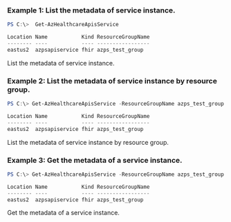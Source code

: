 ### Example 1: List the metadata of service instance.
```powershell
PS C:\>  Get-AzHealthcareApisService

Location Name           Kind ResourceGroupName
-------- ----           ---- -----------------
eastus2  azpsapiservice fhir azps_test_group
```

List the metadata of service instance.

### Example 2: List the metadata of service instance by resource group.
```powershell
PS C:\> Get-AzHealthcareApisService -ResourceGroupName azps_test_group

Location Name           Kind ResourceGroupName
-------- ----           ---- -----------------
eastus2  azpsapiservice fhir azps_test_group
```

List the metadata of service instance by resource group.

### Example 3: Get the metadata of a service instance.
```powershell
PS C:\> Get-AzHealthcareApisService -ResourceGroupName azps_test_group -Name azpsapiservice

Location Name           Kind ResourceGroupName
-------- ----           ---- -----------------
eastus2  azpsapiservice fhir azps_test_group
```

Get the metadata of a service instance.